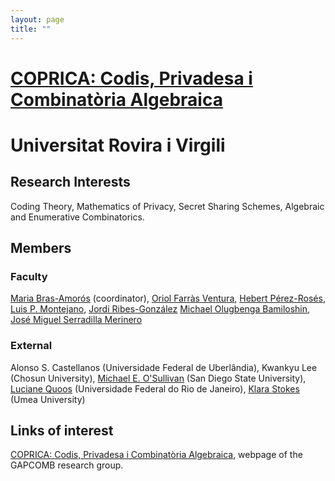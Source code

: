 ```yaml
---
layout: page
title: ""
---
```


# [COPRICA: Codis, Privadesa i Combinatòria Algebraica](https://crises-deim.urv.cat/~mbras/coprica)

# Universitat Rovira i Virgili


## Research Interests

Coding Theory, Mathematics of Privacy, Secret Sharing Schemes, Algebraic and Enumerative Combinatorics.


## Members

### Faculty
[Maria Bras-Amorós](https://crises-deim.urv.cat/~mbras/index) (coordinator), [Oriol Farràs Ventura](https://sites.google.com/site/oriolfv), [Hebert Pérez-Rosés](https://deim.urv.cat/personal/llistat/551.html), [Luis P. Montejano](https://sites.google.com/site/luispedromontejanohomepage/), [Jordi Ribes-González](https://www.urv.cat/html/grupsrecerca/investigadors/general-I48109.php)
[Michael Olugbenga Bamiloshin](https://www.urv.cat/html/docencia-per-centre/general-I64129.php), [José Miguel Serradilla Merinero]()


### External

Alonso S. Castellanos (Universidade Federal de Uberlândia), Kwankyu Lee (Chosun University), [Michael E. O'Sullivan](https://mosullivan.sdsu.edu/) (San Diego State University), [Luciane Quoos](https://sites.google.com/im.ufrj.br/lucianequoos/) (Universidade Federal do Rio de Janeiro), [Klara Stokes](https://www.umu.se/en/staff/klara-stokes/) (Umea University)

## Links of interest

[COPRICA: Codis, Privadesa i Combinatòria Algebraica](https://crises-deim.urv.cat/~mbras/coprica), webpage of the GAPCOMB research group.
